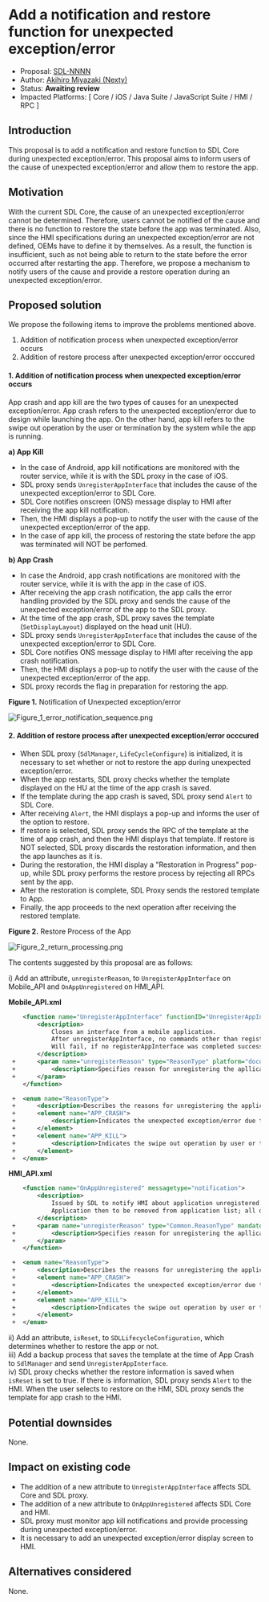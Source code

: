 # Add a notification and restore function for unexpected exception/error

* Proposal: [SDL-NNNN](NNNN-Add-a-notification-and-restore-function-for-unexpected-exception-error.md)
* Author: [Akihiro Miyazaki (Nexty)](https://github.com/Akihiro-Miyazaki)
* Status: **Awaiting review**
* Impacted Platforms: [ Core / iOS / Java Suite / JavaScript Suite / HMI / RPC ]

## Introduction
This proposal is to add a notification and restore function to SDL Core during unexpected exception/error. This proposal aims to inform users of the cause of unexpected exception/error and allow them to restore the app.


## Motivation
With the current SDL Core, the cause of an unexpected exception/error cannot be determined. Therefore, users cannot be notified of the cause and there is no function to restore the state before the app was terminated. Also, since the HMI specifications during an unexpected exception/error are not defined, OEMs have to define it by themselves. As a result, the function is insufficient, such as not being able to return to the state before the error occurred after restarting the app. Therefore, we propose a mechanism to notify users of the cause and provide a restore operation during an unexpected exception/error.


## Proposed solution
We propose the following items to improve the problems mentioned above.
1. Addition of notification process when unexpected exception/error occurs
2. Addition of restore process after unexpected exception/error occcured

#### 1. Addition of notification process when unexpected exception/error occurs
App crash and app kill are the two types of causes for an unexpected exception/error. App crash refers to the unexpected exception/error due to design while launching the app. On the other hand, app kill refers to the swipe out operation by the user or termination by the system while the app is running.

<b>a) App Kill</b>

- In the case of Android, app kill notifications are monitored with the router service, while it is with the SDL proxy in the case of iOS.
- SDL proxy sends `UnregisterAppInterface` that includes the cause of the unexpected exception/error to SDL Core.
- SDL Core notifies onscreen (ONS) message display to HMI after receiving the app kill notification.
- Then, the HMI displays a pop-up to notify the user with the cause of the unexpected exception/error of the app.
- In the case of app kill, the process of restoring the state before the app was terminated will NOT be perfomed.

<b>b) App Crash</b>

- In case the Android, app crash notifications are monitored with the router service, while it is with the app in the case of iOS.
- After receiving the app crash notification, the app calls the error handling provided by the SDL proxy and sends the cause of the unexpected exception/error of the app to the SDL proxy.
- At the time of the app crash, SDL proxy saves the template (`SetDisplayLayout`) displayed on the head unit (HU).
- SDL proxy sends `UnregisterAppInterface` that includes the cause of the unexpected exception/error to SDL Core.
- SDL Core notifies ONS message display to HMI after receiving the app crash notification.
- Then, the HMI displays a pop-up to notify the user with the cause of the unexpected exception/error of the app.
- SDL proxy records the flag in preparation for restoring the app.

<b>Figure 1.</b> Notification of Unexpected exception/error

![Figure_1_error_notification_sequence.png](../assets/proposals/NNNN-Add-a-notification-and-restore-function-for-unexpected-exception-error/Figure_1_error_notification_sequence.png)

#### 2. Addition of restore process after unexpected exception/error occcured

- When SDL proxy (`SdlManager`, `LifeCycleConfigure`) is initialized, it is necessary to set whether or not to restore the app during unexpected exception/error.
- When the app restarts, SDL proxy checks whether the template displayed on the HU at the time of the app crash is saved.
- If the template during the app crash is saved, SDL proxy send `Alert` to SDL Core.
- After receiving `Alert`, the HMI displays a pop-up and informs the user of the option to restore.
- If restore is selected, SDL proxy sends the RPC of the template at the time of app crash, and then the HMI displays that template. If restore is NOT selected, SDL proxy discards the restoration information, and then the app launches as it is.
- During the restoration, the HMI display a "Restoration in Progress" pop-up, while SDL proxy performs the restore process by rejecting all RPCs sent by the app.
- After the restoration is complete, SDL Proxy sends the restored template to App.
- Finally, the app proceeds to the next operation after receiving the restored template.

<b>Figure 2.</b> Restore Process of the App

![Figure_2_return_processing.png](../assets/proposals/NNNN-Add-a-notification-and-restore-function-for-unexpected-exception-error/Figure_2_return_processing.png)

The contents suggested by this proposal are as follows:

i) Add an attribute, `unregisterReason`,  to `UnregisterAppInterface` on Mobile_API and `OnAppUnregistered` on HMI_API.

<b>Mobile_API.xml</b>

```xml
    <function name="UnregisterAppInterface" functionID="UnregisterAppInterfaceID" messagetype="request" since="1.0">
        <description>
            Closes an interface from a mobile application.
            After unregisterAppInterface, no commands other than registerAppInterface will be accepted/executed.
            Will fail, if no registerAppInterface was completed successfully before.
        </description>
 +      <param name="unregisterReason" type="ReasonType" platform="documentation" mandatory="true">
 +          <description>Specifies reason for unregistering the apllication.</description>
 +      </param>
    </function>

 +  <enum name="ReasonType">
 +      <description>Describes the reasons for unregistering the application.</description>
 +      <element name="APP_CRASH">
 +          <description>Indicates the unexpected exception/error due to design while launching the application.</description>
 +      </element>
 +      <element name="APP_KILL">
 +          <description>Indicates the swipe out operation by user or termination by the system while the application is running.</description>
 +      </element>
 +  </enum>
```

<b>HMI_API.xml</b>

```xml
    <function name="OnAppUnregistered" messagetype="notification">
        <description>
            Issued by SDL to notify HMI about application unregistered.
            Application then to be removed from application list; all data connected with application has to be cleared up.
        </description>
 +      <param name="unregisterReason" type="Common.ReasonType" mandatory="true">
 +          <description>Specifies reason for unregistering the apllication.</description>
 +      </param>
    </function>

 +  <enum name="ReasonType">
 +      <description>Describes the reasons for unregistering the application.</description>
 +      <element name="APP_CRASH">
 +          <description>Indicates the unexpected exception/error due to design while launching the application.</description>
 +      </element>
 +      <element name="APP_KILL">
 +          <description>Indicates the swipe out operation by user or termination by the system while the application is running.</description>
 +      </element>
 +  </enum>
```

ii) Add an attribute, `isReset`, to `SDLLifecycleConfiguration`, which determines whether to restore the app or not.<br>
iii) Add a backup process that saves the template at the time of App Crash to `SdlManager` and send `UnregisterAppInterface`.<br>
iv) SDL proxy checks whether the restore information is saved when `isReset` is set to true. If there is information, SDL proxy sends `Alert` to the HMI. When the user selects to restore on the HMI, SDL proxy sends the template for app crash to the HMI.


## Potential downsides
None.


## Impact on existing code

- The addition of a new attribute to `UnregisterAppInterface` affects SDL Core and SDL proxy.
- The addition of a new attribute to `OnAppUnregistered` affects SDL Core and HMI.
- SDL proxy must monitor app kill notifications and provide processing during unexpected exception/error.
- It is necessary to add an unexpected exception/error display screen to HMI.


## Alternatives considered
None.
